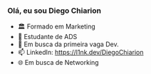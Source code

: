 ### Olá, eu sou Diego Chiarion

- 🏛️ Formado em Marketing
- 🌱 Estudante de ADS
- 🚀 Em busca da primeira vaga Dev.
- 📫 LinkedIn: https://l1nk.dev/DiegoChiarion
- 🌐 Em busca de Networking
